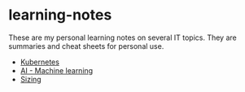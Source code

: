 # learning-notes

These are my personal learning notes on several IT topics. They are summaries and cheat sheets for personal use.

- [Kubernetes](./kubernetes/README.md)
- [AI - Machine learning](./AI/README.md)
- [Sizing](./sizing/)
